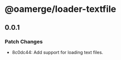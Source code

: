 # @oamerge/loader-textfile

## 0.0.1

### Patch Changes

- 8c0dc44: Add support for loading text files.
